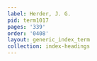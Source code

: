 ```yaml
---
label: Herder, J. G.
pid: term1017
pages: '339'
order: '0408'
layout: generic_index_term
collection: index-headings
---
```

